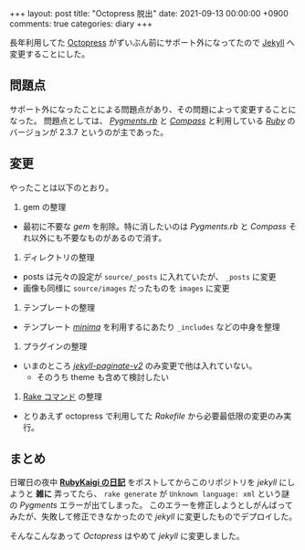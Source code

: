 +++
layout: post
title: "Octopress 脱出"
date: 2021-09-13 00:00:00 +0900
comments: true
categories: diary
+++

長年利用してた [Octopress](https://github.com/octopress/octopress) がずいぶん前にサポート外になってたので [Jekyll](https://github.com/jekyll/jekyll) へ変更することにした。

## 問題点

サポート外になったことによる問題点があり、その問題によって変更することになった。
問題点としては、 *[Pygments.rb](https://rubygems.org/gems/pygments.rb)* と *[Compass](https://rubygems.org/gems/compass)* と利用している *[Ruby](https://ruby-lang.org/)* のバージョンが 2.3.7 というのが主であった。

## 変更
やったことは以下のとおり。

1. gem の整理
  - 最初に不要な *gem* を削除。特に消したいのは *Pygments.rb* と *Compass* それ以外にも不要なものがあるので消す。
1. ディレクトリの整理
  - posts は元々の設定が `source/_posts` に入れていたが、 `_posts` に変更
  - 画像も同様に `source/images` だったものを `images` に変更
1. テンプレートの整理
  - テンプレート *[minima](https://rubygems.org/gems/minima)* を利用するにあたり `_includes` などの中身を整理
1. プラグインの整理
  - いまのところ *[jekyll-paginate-v2](https://rubygems.org/gems/jekyll-paginate-v2)* のみ変更で他は入れていない。
    - そのうち theme も含めて検討したい
1. [Rake コマンド](https://rubygems.org/gems/rake) の整理
  - とりあえず octopress で利用してた *Rakefile* から必要最低限の変更のみ実行。

## まとめ

日曜日の夜中 **[RubyKaigi の日記](/blog/2021/09/12/takout-dot-rubykaigi-dot-org-2021/)** をポストしてからこのリポジトリを *jekyll* にしようと **雑に** 弄ってたら、 `rake generate` が `Unknown language: xml` という謎の *Pygments* エラーが出てしまった。
このエラーを修正しようとしがんばってみたが、失敗して修正できなかったので *jekyll* に変更したものでデプロイした。

そんなこんなあって *Octopress* はやめて *jekyll* に変更しました。
